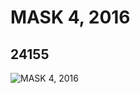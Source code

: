 # MASK 4, 2016
## 24155
![MASK 4, 2016](https://lc-www-live-s.legocdn.com/media/bricks/5/2/6135031.jpg)